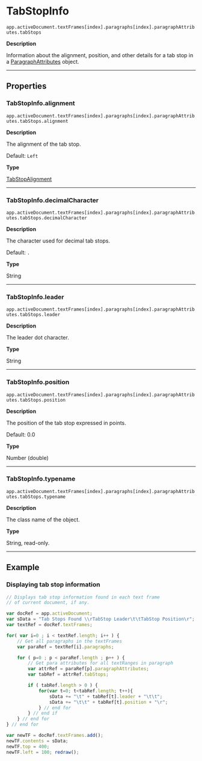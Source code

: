 # TabStopInfo

`app.activeDocument.textFrames[index].paragraphs[index].paragraphAttributes.tabStops`

**Description**

Information about the alignment, position, and other details for a tab stop in a [ParagraphAttributes](./ParagraphAttributes.md) object.

---

## Properties

### TabStopInfo.alignment

`app.activeDocument.textFrames[index].paragraphs[index].paragraphAttributes.tabStops.alignment`

**Description**

The alignment of the tab stop.

Default: `Left`

**Type**

[TabStopAlignment](scripting-constants.md#jsobjref-scripting-constants-tabstopalignment)

---

### TabStopInfo.decimalCharacter

`app.activeDocument.textFrames[index].paragraphs[index].paragraphAttributes.tabStops.decimalCharacter`

**Description**

The character used for decimal tab stops.

Default: `.`

**Type**

String

---

### TabStopInfo.leader

`app.activeDocument.textFrames[index].paragraphs[index].paragraphAttributes.tabStops.leader`

**Description**

The leader dot character.

**Type**

String

---

### TabStopInfo.position

`app.activeDocument.textFrames[index].paragraphs[index].paragraphAttributes.tabStops.position`

**Description**

The position of the tab stop expressed in points.

Default: 0.0

**Type**

Number (double)

---

### TabStopInfo.typename

`app.activeDocument.textFrames[index].paragraphs[index].paragraphAttributes.tabStops.typename`

**Description**

The class name of the object.

**Type**

String, read-only.

---

## Example

### Displaying tab stop information

```javascript
// Displays tab stop information found in each text frame
// of current document, if any.

var docRef = app.activeDocument;
var sData = "Tab Stops Found \\rTabStop Leader\t\tTabStop Position\r";
var textRef = docRef.textFrames;

for( var i=0 ; i < textRef.length; i++ ) {
    // Get all paragraphs in the textFrames
    var paraRef = textRef[i].paragraphs;

    for ( p=0 ; p < paraRef.length ; p++ ) {
        // Get para attributes for all textRanges in paragraph
        var attrRef = paraRef[p].paragraphAttributes;
        var tabRef = attrRef.tabStops;

        if ( tabRef.length > 0 ) {
            for(var t=0; t<tabRef.length; t++){
                sData += "\t" + tabRef[t].leader + "\t\t";
                sData += "\t\t" + tabRef[t].position + "\r";
            } // end for
        } // end if
    } // end for
} // end for

var newTF = docRef.textFrames.add();
newTF.contents = sData;
newTF.top = 400;
newTF.left = 100; redraw();
```
